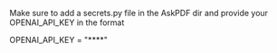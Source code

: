 Make sure to add a secrets.py file in the AskPDF dir and provide your OPENAI_API_KEY in the format

OPENAI_API_KEY = "****"
